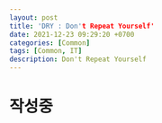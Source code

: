 ```yaml
---
layout: post
title: 'DRY : Don't Repeat Yourself'
date: 2021-12-23 09:29:20 +0700
categories: [Common]
tags: [Common, IT]
description: Don't Repeat Yourself
---
```


# 작성중
